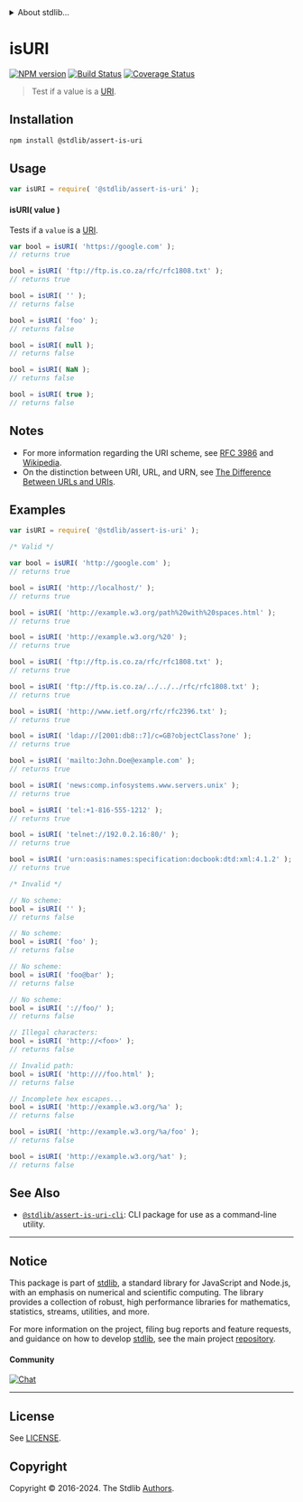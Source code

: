 <!--

@license Apache-2.0

Copyright (c) 2018 The Stdlib Authors.

Licensed under the Apache License, Version 2.0 (the "License");
you may not use this file except in compliance with the License.
You may obtain a copy of the License at

   http://www.apache.org/licenses/LICENSE-2.0

Unless required by applicable law or agreed to in writing, software
distributed under the License is distributed on an "AS IS" BASIS,
WITHOUT WARRANTIES OR CONDITIONS OF ANY KIND, either express or implied.
See the License for the specific language governing permissions and
limitations under the License.

-->


<details>
  <summary>
    About stdlib...
  </summary>
  <p>We believe in a future in which the web is a preferred environment for numerical computation. To help realize this future, we've built stdlib. stdlib is a standard library, with an emphasis on numerical and scientific computation, written in JavaScript (and C) for execution in browsers and in Node.js.</p>
  <p>The library is fully decomposable, being architected in such a way that you can swap out and mix and match APIs and functionality to cater to your exact preferences and use cases.</p>
  <p>When you use stdlib, you can be absolutely certain that you are using the most thorough, rigorous, well-written, studied, documented, tested, measured, and high-quality code out there.</p>
  <p>To join us in bringing numerical computing to the web, get started by checking us out on <a href="https://github.com/stdlib-js/stdlib">GitHub</a>, and please consider <a href="https://opencollective.com/stdlib">financially supporting stdlib</a>. We greatly appreciate your continued support!</p>
</details>

# isURI

[![NPM version][npm-image]][npm-url] [![Build Status][test-image]][test-url] [![Coverage Status][coverage-image]][coverage-url] <!-- [![dependencies][dependencies-image]][dependencies-url] -->

> Test if a value is a [URI][uri].

<section class="installation">

## Installation

```bash
npm install @stdlib/assert-is-uri
```

</section>

<section class="usage">

## Usage

```javascript
var isURI = require( '@stdlib/assert-is-uri' );
```

#### isURI( value )

Tests if a `value` is a [URI][uri].

```javascript
var bool = isURI( 'https://google.com' );
// returns true

bool = isURI( 'ftp://ftp.is.co.za/rfc/rfc1808.txt' );
// returns true

bool = isURI( '' );
// returns false

bool = isURI( 'foo' );
// returns false

bool = isURI( null );
// returns false

bool = isURI( NaN );
// returns false

bool = isURI( true );
// returns false
```

</section>

<!-- /.usage -->

<section class="notes">

## Notes

-   For more information regarding the URI scheme, see [RFC 3986][rfc-3986] and [Wikipedia][uri].
-   On the distinction between URI, URL, and URN, see [The Difference Between URLs and URIs][difference-url-uri].

</section>

<!-- /.notes -->

<section class="examples">

## Examples

<!-- eslint no-undef: "error" -->

```javascript
var isURI = require( '@stdlib/assert-is-uri' );

/* Valid */

var bool = isURI( 'http://google.com' );
// returns true

bool = isURI( 'http://localhost/' );
// returns true

bool = isURI( 'http://example.w3.org/path%20with%20spaces.html' );
// returns true

bool = isURI( 'http://example.w3.org/%20' );
// returns true

bool = isURI( 'ftp://ftp.is.co.za/rfc/rfc1808.txt' );
// returns true

bool = isURI( 'ftp://ftp.is.co.za/../../../rfc/rfc1808.txt' );
// returns true

bool = isURI( 'http://www.ietf.org/rfc/rfc2396.txt' );
// returns true

bool = isURI( 'ldap://[2001:db8::7]/c=GB?objectClass?one' );
// returns true

bool = isURI( 'mailto:John.Doe@example.com' );
// returns true

bool = isURI( 'news:comp.infosystems.www.servers.unix' );
// returns true

bool = isURI( 'tel:+1-816-555-1212' );
// returns true

bool = isURI( 'telnet://192.0.2.16:80/' );
// returns true

bool = isURI( 'urn:oasis:names:specification:docbook:dtd:xml:4.1.2' );
// returns true

/* Invalid */

// No scheme:
bool = isURI( '' );
// returns false

// No scheme:
bool = isURI( 'foo' );
// returns false

// No scheme:
bool = isURI( 'foo@bar' );
// returns false

// No scheme:
bool = isURI( '://foo/' );
// returns false

// Illegal characters:
bool = isURI( 'http://<foo>' );
// returns false

// Invalid path:
bool = isURI( 'http:////foo.html' );
// returns false

// Incomplete hex escapes...
bool = isURI( 'http://example.w3.org/%a' );
// returns false

bool = isURI( 'http://example.w3.org/%a/foo' );
// returns false

bool = isURI( 'http://example.w3.org/%at' );
// returns false
```

</section>

<!-- /.examples -->



<!-- Section for related `stdlib` packages. Do not manually edit this section, as it is automatically populated. -->

<section class="related">

## See Also

-   <span class="package-name">[`@stdlib/assert-is-uri-cli`][@stdlib/assert-is-uri-cli]</span><span class="delimiter">: </span><span class="description">CLI package for use as a command-line utility.</span>


</section>

<!-- /.related -->

<!-- Section for all links. Make sure to keep an empty line after the `section` element and another before the `/section` close. -->


<section class="main-repo" >

* * *

## Notice

This package is part of [stdlib][stdlib], a standard library for JavaScript and Node.js, with an emphasis on numerical and scientific computing. The library provides a collection of robust, high performance libraries for mathematics, statistics, streams, utilities, and more.

For more information on the project, filing bug reports and feature requests, and guidance on how to develop [stdlib][stdlib], see the main project [repository][stdlib].

#### Community

[![Chat][chat-image]][chat-url]

---

## License

See [LICENSE][stdlib-license].


## Copyright

Copyright &copy; 2016-2024. The Stdlib [Authors][stdlib-authors].

</section>

<!-- /.stdlib -->

<!-- Section for all links. Make sure to keep an empty line after the `section` element and another before the `/section` close. -->

<section class="links">

[@stdlib/assert-is-uri-cli]: https://www.npmjs.com/package/@stdlib/assert-is-uri-cli

[npm-image]: http://img.shields.io/npm/v/@stdlib/assert-is-uri.svg
[npm-url]: https://npmjs.org/package/@stdlib/assert-is-uri

[test-image]: https://github.com/stdlib-js/assert-is-uri/actions/workflows/test.yml/badge.svg?branch=v0.2.2
[test-url]: https://github.com/stdlib-js/assert-is-uri/actions/workflows/test.yml?query=branch:v0.2.2

[coverage-image]: https://img.shields.io/codecov/c/github/stdlib-js/assert-is-uri/main.svg
[coverage-url]: https://codecov.io/github/stdlib-js/assert-is-uri?branch=main

<!--

[dependencies-image]: https://img.shields.io/david/stdlib-js/assert-is-uri.svg
[dependencies-url]: https://david-dm.org/stdlib-js/assert-is-uri/main

-->

[chat-image]: https://img.shields.io/gitter/room/stdlib-js/stdlib.svg
[chat-url]: https://app.gitter.im/#/room/#stdlib-js_stdlib:gitter.im

[stdlib]: https://github.com/stdlib-js/stdlib

[stdlib-authors]: https://github.com/stdlib-js/stdlib/graphs/contributors

[cli-section]: https://github.com/stdlib-js/assert-is-uri#cli
[cli-url]: https://github.com/stdlib-js/assert-is-uri/tree/cli
[@stdlib/assert-is-uri]: https://github.com/stdlib-js/assert-is-uri/tree/main

[umd]: https://github.com/umdjs/umd
[es-module]: https://developer.mozilla.org/en-US/docs/Web/JavaScript/Guide/Modules

[deno-url]: https://github.com/stdlib-js/assert-is-uri/tree/deno
[deno-readme]: https://github.com/stdlib-js/assert-is-uri/blob/deno/README.md
[umd-url]: https://github.com/stdlib-js/assert-is-uri/tree/umd
[umd-readme]: https://github.com/stdlib-js/assert-is-uri/blob/umd/README.md
[esm-url]: https://github.com/stdlib-js/assert-is-uri/tree/esm
[esm-readme]: https://github.com/stdlib-js/assert-is-uri/blob/esm/README.md
[branches-url]: https://github.com/stdlib-js/assert-is-uri/blob/main/branches.md

[stdlib-license]: https://raw.githubusercontent.com/stdlib-js/assert-is-uri/main/LICENSE

[uri]: https://en.wikipedia.org/wiki/URI_scheme

[rfc-3986]: https://tools.ietf.org/html/rfc3986

[difference-url-uri]: https://danielmiessler.com/study/url-uri/

[standard-streams]: https://en.wikipedia.org/wiki/Standard_streams

[mdn-regexp]: https://developer.mozilla.org/en-US/docs/Web/JavaScript/Guide/Regular_Expressions

</section>

<!-- /.links -->
